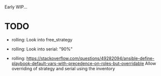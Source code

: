 Early WIP...

TODO
====

* rolling: Look into free_strategy

* rolling: Look into serial: "90%"

* rolling: https://stackoverflow.com/questions/49282094/ansible-define-playbook-default-vars-with-precedence-on-roles-but-overridable
  Allow overriding of strategy and serial using the inventory
